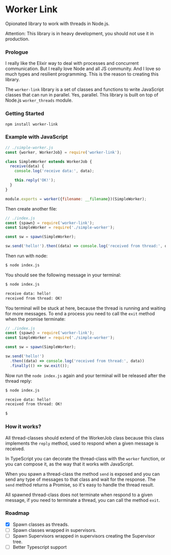 # Worker Link

Opionated library to work with threads in Node.js.

Attention: This library is in heavy development, you should not use it in production.

### Prologue

I really like the Elixir way to deal with processes and concurrent communication. But I really love Node and all JS community. And I love so much types and resilient programming. This is the reason to creating this library.

The `worker-link` library is a set of classes and functions to write JavaScript classes that can run in parallel. Yes, parallel. This library is built on top of Node.js `worker_threads` module.

### Getting Started

```
npm install worker-link
```

### Example with JavaScript

```javascript
// ./simple-worker.js
const {worker, WorkerJob} = require('worker-link');

class SimpleWorker extends WorkerJob {
  receive(data) {
    console.log('receive data:', data);

    this.reply('OK!');
  }
}

module.exports = worker({filename: __filename})(SimpleWorker);
```

Then create another file:

```javascript
// ./index.js
const {spawn} = require('worker-link');
const SimpleWorker = require('./simple-worker');

const sw = spawn(SimpleWorker);

sw.send('hello!').then((data) => console.log('received from thread:', data));
```

Then run with node:

```bash
$ node index.js
```

You should see the following message in your terminal:

```bash
$ node index.js

receive data: hello!
received from thread: OK!

```

You terminal will be stuck at here, because the thread is running and waiting for more messages. To end a process you need to call the `exit` method when the promise terminate:

```javascript
// ./index.js
const {spawn} = require('worker-link');
const SimpleWorker = require('./simple-worker');

const sw = spawn(SimpleWorker);

sw.send('hello!')
  .then((data) => console.log('received from thread:', data))
  .finally(() => sw.exit());
```

Now run the `node index.js` again and your terminal will be released after the thread reply:

```bash
$ node index.js

receive data: hello!
received from thread: OK!

$
```

### How it works?

All thread-classes should extend of the WorkerJob class because this class implements the `reply` method, used to respond when a given message is received.

In TypeScript you can decorate the thread-class with the `worker` function, or you can compose it, as the way that it works with JavaScript.

When you spawn a thread-class the method `send` is exposed and you can send any type of messages to that class and wait for the response. The `send` method returns a Promise, so it's easy to handle the thread result.

All spawned thread-class does not terminate when respond to a given message, if you need to terminate a thread, you can call the method `exit`.

### Roadmap

- [x] Spawn classes as threads.
- [ ] Spawn classes wrapped in supervisors.
- [ ] Spawn Supervisors wrapped in supervisors creating the Supervisor tree.
- [ ] Better Typescript support
